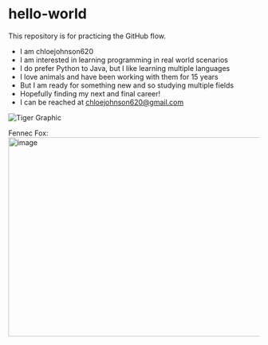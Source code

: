 # hello-world
This repository is for practicing the GitHub flow.
* I am chloejohnson620
* I am interested in learning programming in real world scenarios
* I do prefer Python to Java, but I like learning multiple languages
* I love animals and have been working with them for 15 years
* But I am ready for something new and so studying multiple fields
* Hopefully finding my next and final career!
* I can be reached at chloejohnson620@gmail.com
  

![Tiger Graphic](https://github.com/user-attachments/assets/7454a1a0-1722-4b65-8e4b-790c78c51812)

Fennec Fox:
<img width="600" height="400" alt="image" src="https://github.com/user-attachments/assets/a6390808-1817-4864-9f5e-31cc99d5f337" />
